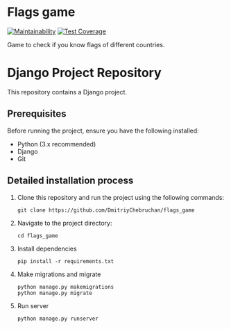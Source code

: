 # Flags game

[![Maintainability](https://api.codeclimate.com/v1/badges/274825b772874511e9d8/maintainability)](https://codeclimate.com/github/DmitriyChebruchan/flags_game/maintainability)
[![Test Coverage](https://api.codeclimate.com/v1/badges/274825b772874511e9d8/test_coverage)](https://codeclimate.com/github/DmitriyChebruchan/flags_game/test_coverage)

Game to check if you know flags of different countries.

# Django Project Repository

This repository contains a Django project.

## Prerequisites

Before running the project, ensure you have the following installed:

- Python (3.x recommended)
- Django
- Git

## Detailed installation process

<ol>
<li>Clone this repository and run the project using the following 
commands:

```
git clone https://github.com/DmitriyChebruchan/flags_game
```

</li>
<li>Navigate to the project directory:

```
cd flags_game
```

</li>
<li>Install dependencies

```
pip install -r requirements.txt
```

</li>
<li>Make migrations and migrate

```
python manage.py makemigrations
python manage.py migrate
```

</li>
<li>Run server

```
python manage.py runserver
```

</li>
</ol>
